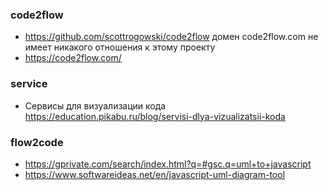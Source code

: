 ### code2flow
- https://github.com/scottrogowski/code2flow домен code2flow.com не имеет никакого отношения к этому проекту
- https://code2flow.com/

### service
- Сервисы для визуализации кода https://education.pikabu.ru/blog/servisi-dlya-vizualizatsii-koda
### flow2code 
- https://gprivate.com/search/index.html?q=#gsc.q=uml+to+javascript
- https://www.softwareideas.net/en/javascript-uml-diagram-tool

